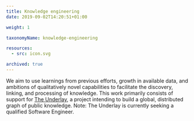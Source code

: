 ```yaml
---
title: Knowledge engineering
date: 2019-09-02T14:20:51+01:00

weight: 1

taxonomyName: knowledge-engineering

resources:
  - src: icon.svg

archived: true
---
```


We aim to use learnings from previous efforts, growth in available data, and ambitions of qualitatively novel capabilities to facilitate the discovery, linking, and processing of knowledge.  This work primarily consists of support for [The Underlay](https://underlay.mit.edu/), a project intending to build a global, distributed graph of public knowledge. Note: The Underlay is currently seeking a qualified Software Engineer.

